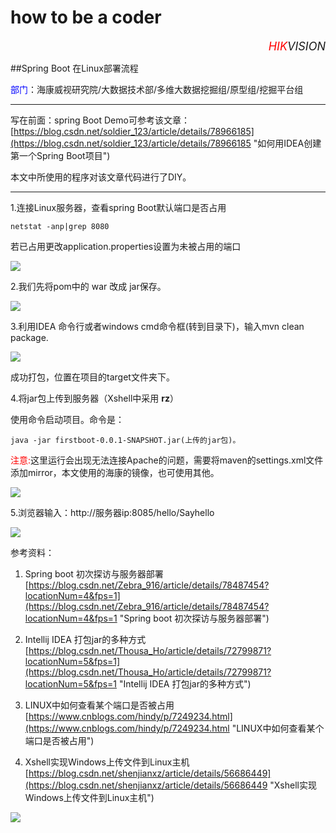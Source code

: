 # how to be a coder

<p align="right"><font color=red size =4 ><i>HIK</i></font><font size=4><i>VISION</i></font></p>

##Spring Boot 在Linux部署流程 


<font color=blue>部门</font>：海康威视研究院/大数据技术部/多维大数据挖掘组/原型组/挖掘平台组

----------
写在前面：spring Boot Demo可参考该文章：[https://blog.csdn.net/soldier_123/article/details/78966185](https://blog.csdn.net/soldier_123/article/details/78966185 "如何用IDEA创建第一个Spring Boot项目")

本文中所使用的程序对该文章代码进行了DIY。

----------

1.连接Linux服务器，查看spring Boot默认端口是否占用
    
    netstat -anp|grep 8080 

若已占用更改application.properties设置为未被占用的端口

![](http://p89by23ep.bkt.clouddn.com/duankou.PNG)
 	
2.我们先将pom中的 war 改成 jar保存。

![](http://p89by23ep.bkt.clouddn.com/01-jar.PNG)

3.利用IDEA 命令行或者windows cmd命令框(转到目录下)，输入mvn clean package.

![](http://p89by23ep.bkt.clouddn.com/02-package.PNG)

成功打包，位置在项目的target文件夹下。

4.将jar包上传到服务器（Xshell中采用 **rz**）

使用命令启动项目。命令是：

    java -jar firstboot-0.0.1-SNAPSHOT.jar(上传的jar包)。

<font color=red>注意:</font>这里运行会出现无法连接Apache的问题，需要将maven的settings.xml文件添加mirror，本文使用的海康的镜像，也可使用其他。

![](http://p89by23ep.bkt.clouddn.com/run%20jar.PNG)




5.浏览器输入：http://服务器ip:8085/hello/Sayhello

![](http://p89by23ep.bkt.clouddn.com/%E6%B5%8F%E8%A7%88%E5%99%A8.PNG)

参考资料：

1. Spring boot 初次探访与服务器部署
[https://blog.csdn.net/Zebra_916/article/details/78487454?locationNum=4&fps=1](https://blog.csdn.net/Zebra_916/article/details/78487454?locationNum=4&fps=1 "Spring boot 初次探访与服务器部署")

2. Intellij IDEA 打包jar的多种方式
[https://blog.csdn.net/Thousa_Ho/article/details/72799871?locationNum=5&fps=1](https://blog.csdn.net/Thousa_Ho/article/details/72799871?locationNum=5&fps=1 "Intellij IDEA 打包jar的多种方式")

3. LINUX中如何查看某个端口是否被占用 
[https://www.cnblogs.com/hindy/p/7249234.html](https://www.cnblogs.com/hindy/p/7249234.html "LINUX中如何查看某个端口是否被占用")

4. Xshell实现Windows上传文件到Linux主机
[https://blog.csdn.net/shenjianxz/article/details/56686449](https://blog.csdn.net/shenjianxz/article/details/56686449 "Xshell实现Windows上传文件到Linux主机")

![](http://p89by23ep.bkt.clouddn.com/%E7%82%B9%E5%88%B0%E8%B6%85%E5%B9%B3%E9%9D%A2%E7%9A%84%E8%B7%9D%E7%A6%BB.PNG)
